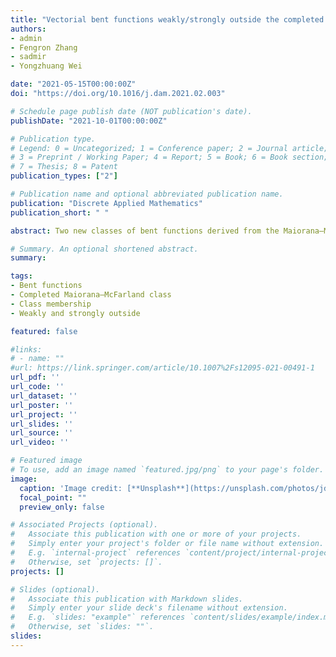 ```yaml
---
title: "Vectorial bent functions weakly/strongly outside the completed Maiorana–McFarland class"
authors:
- admin 
- Fengron Zhang
- sadmir
- Yongzhuang Wei

date: "2021-05-15T00:00:00Z"
doi: "https://doi.org/10.1016/j.dam.2021.02.003"

# Schedule page publish date (NOT publication's date).
publishDate: "2021-10-01T00:00:00Z"

# Publication type.
# Legend: 0 = Uncategorized; 1 = Conference paper; 2 = Journal article;
# 3 = Preprint / Working Paper; 4 = Report; 5 = Book; 6 = Book section;
# 7 = Thesis; 8 = Patent
publication_types: ["2"]

# Publication name and optional abbreviated publication name.
publication: "Discrete Applied Mathematics"
publication_short: " "

abstract: Two new classes of bent functions derived from the Maiorana–McFarland ($\\mathcal{M}$) class, so-called $\\mathcal{C}$ and $\\mathcal{D}$, were introduced by Carlet (1994) two decades ago. The difficulty of satisfying their defining conditions was emphasized in Mandal et al. (2016). In a recent work Zhang et al. (2017) a set of efficient sufficient conditions for specifying bent functions in $\\mathcal{C}$ and $\\mathcal{D}$ which are outside the completed $\\mathcal{M}$ class, denoted by $\\mathcal{M}^{\\#}$, was given. A natural follow up question is whether there is a possibility of extending this approach to the vectorial case. We introduce the property of vectorial bent functions that we call weakly or strongly outside $\\mathcal{M}^{\\#}$, referring respectively to the case whether some or all nonzero linear combinations (called components) of its coordinate functions are in class $\\mathcal{C}$ ($or \\mathcal{D}$) but provably outside $\\mathcal{M}^{\\#}$. For the first time, quite different to a straightforward vectorial extension of the Maiorana–McFarland class and the class of Dillon $\\mathcal{PS}_{ap}$, we show the existence of several classes of vectorial bent functions whose component functions come from different classes of bent functions, mainly from $\\mathcal{M}$ and $\\mathcal{D}$, and in many cases being weakly outside $\\mathcal{M}^{\\#}$. We also address a difficult problem of specifying vectorial bent functions whose all components are in class $\\mathcal{C}$ but provably outside $\\mathcal{M}^{\\#}$, thus being strongly outside $\\mathcal{M}^{\\#}$. Even though we could only specify a class of such functions whose dimension of bent vector space is only two, thus $F:GF(2)^n\to GF(2)^2$, this is the very first evidence of their existence.

# Summary. An optional shortened abstract.
summary: 

tags:
- Bent functions
- Completed Maiorana–McFarland class
- Class membership
- Weakly and strongly outside 

featured: false

#links:
# - name: ""
#url: https://link.springer.com/article/10.1007%2Fs12095-021-00491-1
url_pdf: '' 
url_code: ''
url_dataset: ''
url_poster: ''
url_project: ''
url_slides: ''
url_source: ''
url_video: ''

# Featured image
# To use, add an image named `featured.jpg/png` to your page's folder. 
image:
  caption: 'Image credit: [**Unsplash**](https://unsplash.com/photos/jdD8gXaTZsc)'
  focal_point: ""
  preview_only: false

# Associated Projects (optional).
#   Associate this publication with one or more of your projects.
#   Simply enter your project's folder or file name without extension.
#   E.g. `internal-project` references `content/project/internal-project/index.md`.
#   Otherwise, set `projects: []`.
projects: []

# Slides (optional).
#   Associate this publication with Markdown slides.
#   Simply enter your slide deck's filename without extension.
#   E.g. `slides: "example"` references `content/slides/example/index.md`.
#   Otherwise, set `slides: ""`.
slides:
---
```

